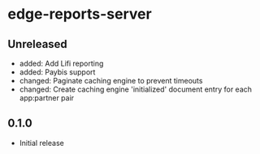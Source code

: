 # edge-reports-server

## Unreleased

- added: Add Lifi reporting
- added: Paybis support
- changed: Paginate caching engine to prevent timeouts
- changed: Create caching engine 'initialized' document entry for each app:partner pair

## 0.1.0

- Initial release
